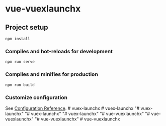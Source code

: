 # vue-vuexlaunchx

## Project setup
```
npm install
```

### Compiles and hot-reloads for development
```
npm run serve
```

### Compiles and minifies for production
```
npm run build
```

### Customize configuration
See [Configuration Reference](https://cli.vuejs.org/config/).
#   v u e x - l a u n c h x  
 #   v u e x - l a u n c h x  
 "# vuex-launchx" 
"# vuex-launchx" 
"# vuex-launchx" 
"# vue-vuexlaunchx" 
"# vue-vuexlaunchx" 
"# vue-vuexlaunchx" 
#   v u e - v u e x l a u n c h x  
 